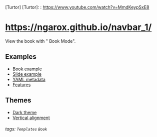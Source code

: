 

   [Turtor]
   [Turtor]: : https://www.youtube.com/watch?v=MmdKeypSxE8



# https://ngarox.github.io/navbar_1/

View the book with "<i class="fa fa-book fa-fw"></i> Book Mode".

Examples
---
- [Book example](/s/book-example)
- [Slide example](/s/slide-example)
- [YAML metadata](/s/yaml-metadata)
- [Features](/s/features)

Themes
---
- [Dark theme](/theme-dark?both)
- [Vertical alignment](/theme-vertical-writing?both)

###### tags: `Templates` `Book`
